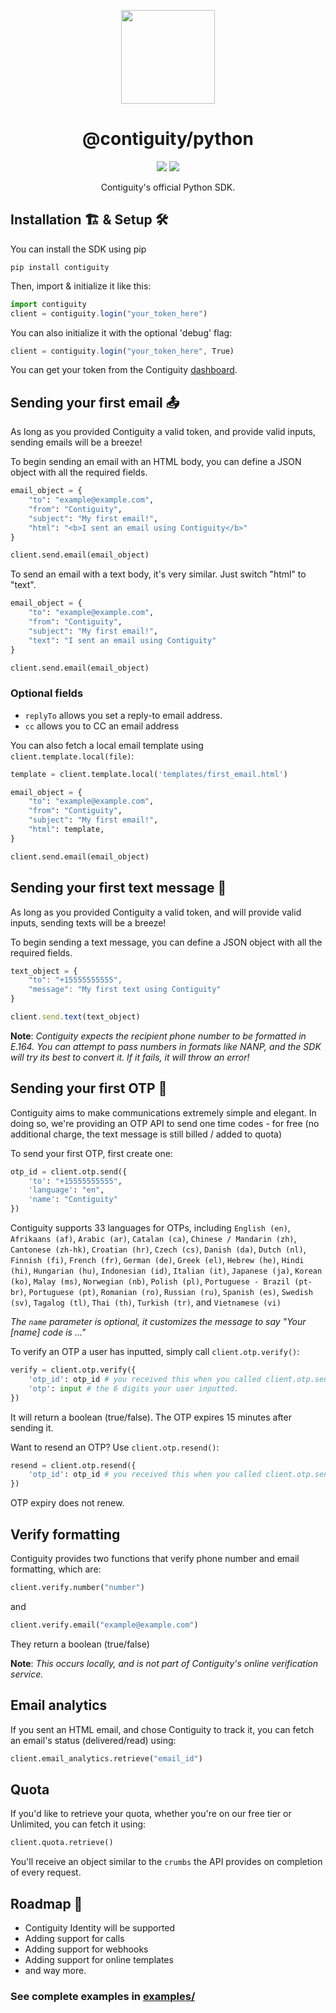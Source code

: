 <p align='center'><img src="https://contiguity.co/assets/icon-black.png" height="150px"/></p>
<h1 align='center'>@contiguity/python</h1>

<p align='center'>
    <img display="inline-block" src="https://img.shields.io/pypi/v/contiguity?style=for-the-badge" /> <img display="inline-block" src="https://img.shields.io/badge/Made%20with-Python-green?style=for-the-badge" />
</p>
<p align='center'>Contiguity's official Python SDK.</p>

## Installation 🏗 & Setup 🛠

You can install the SDK using pip

```shell
pip install contiguity
```

Then, import & initialize it like this:

```js
import contiguity
client = contiguity.login("your_token_here")
```

You can also initialize it with the optional 'debug' flag:

```js
client = contiguity.login("your_token_here", True)
```

You can get your token from the Contiguity [dashboard](https://contiguity.co/dashboard).

## Sending your first email 📤

As long as you provided Contiguity a valid token, and provide valid inputs, sending emails will be a breeze!

To begin sending an email with an HTML body, you can define a JSON object with all the required fields.

```python
email_object = {
    "to": "example@example.com",
    "from": "Contiguity",
    "subject": "My first email!",
    "html": "<b>I sent an email using Contiguity</b>"
}

client.send.email(email_object)
```

To send an email with a text body, it's very similar. Just switch "html" to "text".

```python
email_object = {
    "to": "example@example.com",
    "from": "Contiguity",
    "subject": "My first email!",
    "text": "I sent an email using Contiguity"
}

client.send.email(email_object)
```

### Optional fields

- `replyTo` allows you set a reply-to email address.
- `cc` allows you to CC an email address

You can also fetch a local email template using `client.template.local(file)`:

```python
template = client.template.local('templates/first_email.html')

email_object = {
    "to": "example@example.com",
    "from": "Contiguity",
    "subject": "My first email!",
    "html": template,
}

client.send.email(email_object)
```

## Sending your first text message 💬

As long as you provided Contiguity a valid token, and will provide valid inputs, sending texts will be a breeze!

To begin sending a text message, you can define a JSON object with all the required fields.

```js
text_object = {
    "to": "+15555555555",
    "message": "My first text using Contiguity"
}

client.send.text(text_object)
```

**Note**: _Contiguity expects the recipient phone number to be formatted in E.164. You can attempt to pass numbers in formats like NANP, and the SDK will try its best to convert it. If it fails, it will throw an error!_

## Sending your first OTP 🔑

Contiguity aims to make communications extremely simple and elegant. In doing so, we're providing an OTP API to send one time codes - for free (no additional charge, the text message is still billed / added to quota)

To send your first OTP, first create one:

```python
otp_id = client.otp.send({
    'to': "+15555555555",
    'language': "en",
    'name': "Contiguity"
})
```

Contiguity supports 33 languages for OTPs, including `English (en)`, `Afrikaans (af)`, `Arabic (ar)`, `Catalan (ca)`, `Chinese / Mandarin (zh)`, `Cantonese (zh-hk)`, `Croatian (hr)`, `Czech (cs)`, `Danish (da)`, `Dutch (nl)`, `Finnish (fi)`, `French (fr)`, `German (de)`, `Greek (el)`, `Hebrew (he)`, `Hindi (hi)`, `Hungarian (hu)`, `Indonesian (id)`, `Italian (it)`, `Japanese (ja)`, `Korean (ko)`, `Malay (ms)`, `Norwegian (nb)`, `Polish (pl)`, `Portuguese - Brazil (pt-br)`, `Portuguese (pt)`, `Romanian (ro)`, `Russian (ru)`, `Spanish (es)`, `Swedish (sv)`, `Tagalog (tl)`, `Thai (th)`, `Turkish (tr)`, and `Vietnamese (vi)`

_The `name` parameter is optional, it customizes the message to say "Your \[name] code is ..."_

To verify an OTP a user has inputted, simply call `client.otp.verify()`:

```python
verify = client.otp.verify({
    'otp_id': otp_id # you received this when you called client.otp.send(),
    'otp': input # the 6 digits your user inputted.
})
```

It will return a boolean (true/false). The OTP expires 15 minutes after sending it.

Want to resend an OTP? Use `client.otp.resend()`:

```py
resend = client.otp.resend({
    'otp_id': otp_id # you received this when you called client.otp.send(),
})
```

OTP expiry does not renew.

## Verify formatting

Contiguity provides two functions that verify phone number and email formatting, which are:

```py
client.verify.number("number")
```

and

```py
client.verify.email("example@example.com")
```

They return a boolean (true/false)

**Note**: _This occurs locally, and is not part of Contiguity's online verification service._

## Email analytics

If you sent an HTML email, and chose Contiguity to track it, you can fetch an email's status (delivered/read) using:

```py
client.email_analytics.retrieve("email_id")
```

## Quota

If you'd like to retrieve your quota, whether you're on our free tier or Unlimited, you can fetch it using:

```py
client.quota.retrieve()
```

You'll receive an object similar to the `crumbs` the API provides on completion of every request.

## Roadmap 🚦

- Contiguity Identity will be supported
- Adding support for calls
- Adding support for webhooks
- Adding support for online templates
- and way more.

### See complete examples in [examples/](https://github.com/use-contiguity/python/tree/main/examples)
